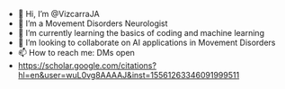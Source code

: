 - 👋 Hi, I’m @VizcarraJA
- 👀 I’m a Movement Disorders Neurologist
- 🌱 I’m currently learning the basics of coding and machine learning
- 💞️ I’m looking to collaborate on AI applications in Movement Disorders
- 📫 How to reach me: DMs open
- https://scholar.google.com/citations?hl=en&user=wuL0vg8AAAAJ&inst=15561263346091999511
<!---
VizcarraJA/VizcarraJA is a ✨ special ✨ repository because its `README.md` (this file) appears on your GitHub profile.
You can click the Preview link to take a look at your changes.
--->
